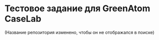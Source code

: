 # Тестовое задание для GreenAtom CaseLab 
(Название репозитория изменено, чтобы он не отображался в поиске)
